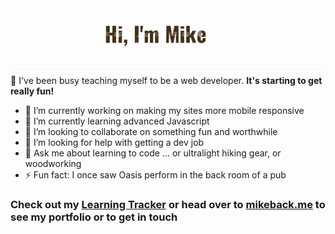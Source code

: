 
<img alt="Banner image with cutout text and outdoor icons in background: Hello I'm Mike." src="banner.gif">

👋 I've been busy teaching myself to be a web developer. **It's starting to get really fun!**<br>

- 🔭 I’m currently working on making my sites more mobile responsive
- 🌱 I’m currently learning advanced Javascript
- 👯 I’m looking to collaborate on something fun and worthwhile
- 🤔 I’m looking for help with getting a dev job
- 💬 Ask me about learning to code ... or ultralight hiking gear, or woodworking
- ⚡ Fun fact: I once saw Oasis perform in the back room of a pub

### Check out my [Learning Tracker][tracker] or head over to [mikeback.me][website] to see my portfolio or to get in touch

[tracker]: https://github.com/MakeItBack/Learning-Tracker
[website]: https://www.mikeback.me

